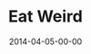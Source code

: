 ---
layout: message
category: message
series: "How to Change the World"
title: "Eat Weird"
date: 2014-04-05-00-00
message_id: 858
audio: "http://s3.amazonaws.com/crossroads-media/media/legacy/mp3/htctw_03.mp3"
audio-duration: ":"
program: "http://s3.amazonaws.com/crossroads-media/media/legacy/documents/04_05-06_14Program_LO.pdf"
description: "Brian Tome talks about investments that can change the world."
video: "https://s3.amazonaws.com/crossroadsvideomessages/htctw_03.mp4"
video-duration: ":"
video-image: "http://s3.amazonaws.com/crossroads-media/images/legacy/content/htctw_03_still.jpg"
flag: "N"
---